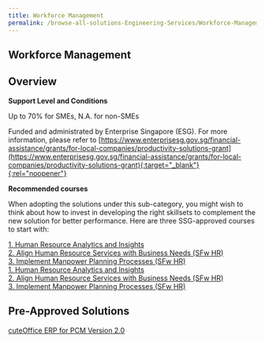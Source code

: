 ```yaml
---
title: Workforce Management
permalink: /browse-all-solutions-Engineering-Services/Workforce-Management
---
```


## Workforce Management
## Overview

**Support Level and Conditions**

Up to 70% for SMEs, N.A. for non-SMEs

Funded and administrated by Enterprise Singapore (ESG). For more information, please refer to [https://www.enterprisesg.gov.sg/financial-assistance/grants/for-local-companies/productivity-solutions-grant](https://www.enterprisesg.gov.sg/financial-assistance/grants/for-local-companies/productivity-solutions-grant){:target="_blank"}{:rel="noopener"}

**Recommended courses**

When adopting the solutions under this sub-category, you might wish to think about how to invest in developing the right skillsets to complement the new solution for better performance. Here are three SSG-approved courses to start with:

<a href='https://courses.enterprisejobskills.gov.sg/Course_Internet/CourseDetail/Human-Resource-Analytics-Insights-Synchronous-elearning-2'  target='_blank' rel='noopener'>1. Human Resource Analytics and Insights</a><br>
<a href='https://courses.enterprisejobskills.gov.sg/Course_Internet/CourseDetail/Align-Human-Resource-Services-Business-Needs-SFw-HR-1'  target='_blank' rel='noopener'>2. Align Human Resource Services with Business Needs (SFw HR)</a><br>
<a href='https://courses.enterprisejobskills.gov.sg/Course_Internet/CourseDetail/Implement-Manpower-Planning-Processes-SFw-HR-1'  target='_blank' rel='noopener'>3. Implement Manpower Planning Processes (SFw HR)</a><br>
<a href='https://courses.enterprisejobskills.gov.sg/Course_Internet/CourseDetail/Human-Resource-Analytics-Insights-Synchronous-elearning-2'  target='_blank' rel='noopener'>1. Human Resource Analytics and Insights</a><br>
<a href='https://courses.enterprisejobskills.gov.sg/Course_Internet/CourseDetail/Align-Human-Resource-Services-Business-Needs-SFw-HR-1'  target='_blank' rel='noopener'>2. Align Human Resource Services with Business Needs (SFw HR)</a><br>
<a href='https://courses.enterprisejobskills.gov.sg/Course_Internet/CourseDetail/Implement-Manpower-Planning-Processes-SFw-HR-1'  target='_blank' rel='noopener'>3. Implement Manpower Planning Processes (SFw HR)</a><br>

## Pre-Approved Solutions

<a href='/productivity-solutions-grant/solutionrepo/solution2332' target='_blank'>cuteOffice ERP for PCM Version 2.0</a><br>
